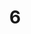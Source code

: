 ---
    title: 6. 
    weekNumber: 6
    days:
      - date: 2024-02-20
        events:
          "**11**{: .label .label-gray } Lecture 11":
            "**11**{: .label .label-ghost } slides • video"
      - date: 2024-02-22
        events:
          "**12**{: .label .label-gray } Lecture 12":
            "**12**{: .label .label-ghost } slides • video"
---